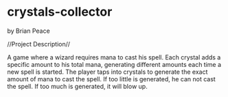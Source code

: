 # crystals-collector

by Brian Peace

//Project Description//

A game where a wizard requires mana to cast his spell. Each crystal adds a specific
amount to his total mana, generating different amounts each time a new spell is started.
The player taps into crystals to generate the exact amount of mana to cast the spell. If
too little is generated, he can not cast the spell. If too much is generated, it will blow up.
